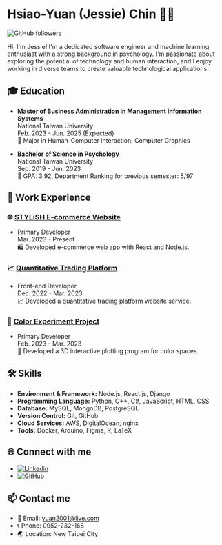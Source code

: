 # Hsiao-Yuan (Jessie) Chin 👩‍💻

![GitHub followers](https://img.shields.io/github/followers/JessieChin7?label=Follow&style=social)

Hi, I'm Jessie! I'm a dedicated software engineer and machine learning enthusiast with a strong background in psychology. I'm passionate about exploring the potential of technology and human interaction, and I enjoy working in diverse teams to create valuable technological applications.

## 🎓 Education

- **Master of Business Administration in Management Information Systems**\
  National Taiwan University\
  Feb. 2023 - Jun. 2025 (Expected)\
  🎨 Major in Human-Computer Interaction, Computer Graphics

- **Bachelor of Science in Psychology**\
  National Taiwan University\
  Sep. 2019 - Jun. 2023\
  🧠 GPA: 3.92, Department Ranking for previous semester: 5/97

## 💼 Work Experience

### 🌐 [STYLiSH E-commerce Website](https://appworks.hychin.me)

- Primary Developer\
  Mar. 2023 - Present\
  🛍️ Developed e-commerce web app with React and Node.js.

### 📈 [Quantitative Trading Platform](https://cat-jessie-vm.iottalktw.com/)

- Front-end Developer\
  Dec. 2022 - Mar. 2023\
  💹 Developed a quantitative trading platform website service.

### 🧪 [Color Experiment Project](https://github.com/JessieChin7/Color-experiments)

- Primary Developer\
  Feb. 2023 - Mar. 2023\
  🎨 Developed a 3D interactive plotting program for color spaces.

## 🛠 Skills

- **Environment & Framework:** Node.js, React.js, Django
- **Programming Language:** Python, C++, C#, JavaScript, HTML, CSS
- **Database:** MySQL, MongoDB, PostgreSQL
- **Version Control:** Git, GitHub
- **Cloud Services:** AWS, DigitalOcean, nginx
- **Tools:** Docker, Arduino, Figma, R, LaTeX

## 🌐 Connect with me

- [![Linkedin](https://img.shields.io/badge/-Linkedin-0072b1?style=flat&logo=Linkedin&logoColor=white)](https://www.linkedin.com/in/jessiechin727/)
- [![GitHub](https://img.shields.io/badge/-GitHub-181717?style=flat&logo=github&logoColor=white)](https://github.com/JessieChin7)

## 📫 Contact me

- 📧 Email: [yuan2001@live.com](mailto:yuan2001@live.com)
- 📞 Phone: 0952-232-168
- 🌏 Location: New Taipei City
